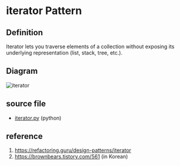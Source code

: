 # iterator Pattern

## Definition
Iterator lets you traverse elements of a collection without exposing its underlying representation (list, stack, tree, etc.).

## Diagram
![iterator](http://www.plantuml.com/plantuml/proxy?cache=no&src=https://raw.githubusercontent.com/spa46/design_patterns/master/behavioral/iterator/class_diagram.uml)

## source file
- [iterator.py](iterator.py) (python)

## reference
1. https://refactoring.guru/design-patterns/iterator
2. https://brownbears.tistory.com/561 (in Korean)
